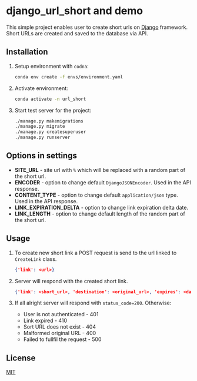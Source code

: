# django_url_short and demo

This simple project enables user to create short urls on [Django](https://github.com/django/django) framework.  
Short URLs are created and saved to the database via API.

## Installation

1. Setup environment with `codna`:

    ```bash
    conda env create -f envs/environment.yaml
    ```

1. Activate environment:

    ```bash
    conda activate -n url_short
    ```

1. Start test server for the project:

    ```bash
    ./manage.py makemigrations
    ./manage.py migrate
    ./manage.py createsuperuser
    ./manage.py runserver
    ```

## Options in settings

* **SITE_URL** - site url with `%` which will be replaced with a random part of the short url.  
* **ENCODER** - option to change default `DjangoJSONEncoder`. Used in the API response.  
* **CONTENT_TYPE** - option to change default `application/json` type. Used in the API response.  
* **LINK_EXPIRATION_DELTA** - option to change link expiration delta date.  
* **LINK_LENGTH** - option to change default length of the random part of the short url.

## Usage

1. To create new short link a POST request is send to the url linked to `CreateLink` class.

    ```json
    {'link': <url>}
    ```

1. Server will respond with the created short link.

    ```json
    {'link': <short_url>, 'destination': <original_url>, 'expires': <date_time>}
    ```

1. If all alright server will respond with `status_code=200`. Otherwise:

    * User is not authenticated - 401
    * Link expired - 410
    * Sort URL does not exist - 404
    * Malformed original URL - 400
    * Failed to fullfil the request - 500

## License

[MIT](LICENSE)